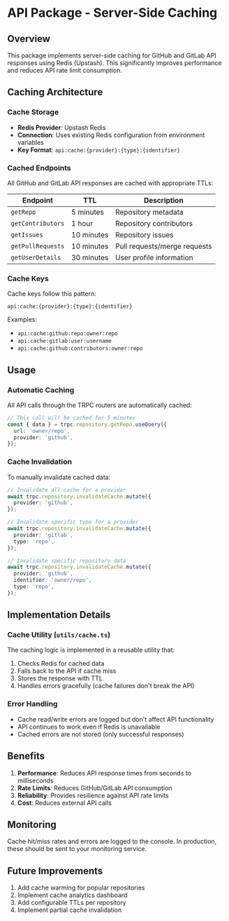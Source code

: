 # API Package - Server-Side Caching

## Overview

This package implements server-side caching for GitHub and GitLab API responses using Redis (Upstash). This significantly improves performance and reduces API rate limit consumption.

## Caching Architecture

### Cache Storage

- **Redis Provider**: Upstash Redis
- **Connection**: Uses existing Redis configuration from environment variables
- **Key Format**: `api:cache:{provider}:{type}:{identifier}`

### Cached Endpoints

All GitHub and GitLab API responses are cached with appropriate TTLs:

| Endpoint          | TTL        | Description                  |
| ----------------- | ---------- | ---------------------------- |
| `getRepo`         | 5 minutes  | Repository metadata          |
| `getContributors` | 1 hour     | Repository contributors      |
| `getIssues`       | 10 minutes | Repository issues            |
| `getPullRequests` | 10 minutes | Pull requests/merge requests |
| `getUserDetails`  | 30 minutes | User profile information     |

### Cache Keys

Cache keys follow this pattern:

```
api:cache:{provider}:{type}:{identifier}
```

Examples:

- `api:cache:github:repo:owner:repo`
- `api:cache:gitlab:user:username`
- `api:cache:github:contributors:owner:repo`

## Usage

### Automatic Caching

All API calls through the TRPC routers are automatically cached:

```typescript
// This call will be cached for 5 minutes
const { data } = trpc.repository.getRepo.useQuery({
  url: 'owner/repo',
  provider: 'github',
});
```

### Cache Invalidation

To manually invalidate cached data:

```typescript
// Invalidate all cache for a provider
await trpc.repository.invalidateCache.mutate({
  provider: 'github',
});

// Invalidate specific type for a provider
await trpc.repository.invalidateCache.mutate({
  provider: 'gitlab',
  type: 'repo',
});

// Invalidate specific repository data
await trpc.repository.invalidateCache.mutate({
  provider: 'github',
  identifier: 'owner/repo',
  type: 'repo',
});
```

## Implementation Details

### Cache Utility (`utils/cache.ts`)

The caching logic is implemented in a reusable utility that:

1. Checks Redis for cached data
2. Falls back to the API if cache miss
3. Stores the response with TTL
4. Handles errors gracefully (cache failures don't break the API)

### Error Handling

- Cache read/write errors are logged but don't affect API functionality
- API continues to work even if Redis is unavailable
- Cached errors are not stored (only successful responses)

## Benefits

1. **Performance**: Reduces API response times from seconds to milliseconds
2. **Rate Limits**: Reduces GitHub/GitLab API consumption
3. **Reliability**: Provides resilience against API rate limits
4. **Cost**: Reduces external API calls

## Monitoring

Cache hit/miss rates and errors are logged to the console. In production, these should be sent to your monitoring service.

## Future Improvements

1. Add cache warming for popular repositories
2. Implement cache analytics dashboard
3. Add configurable TTLs per repository
4. Implement partial cache invalidation
